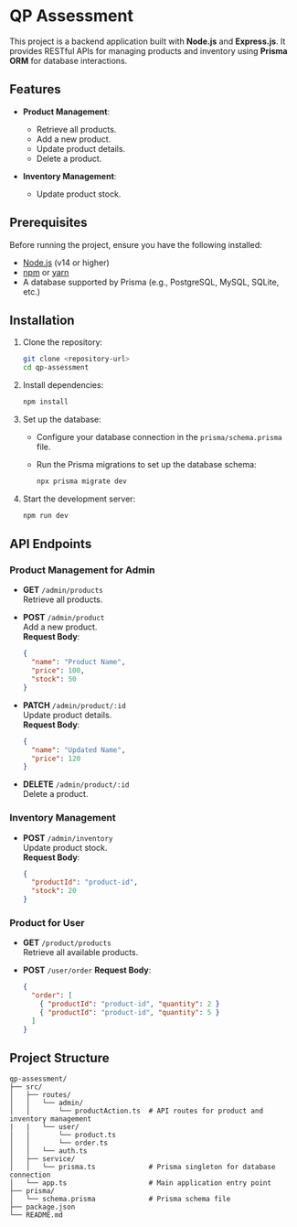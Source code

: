 # QP Assessment

This project is a backend application built with **Node.js** and **Express.js**. It provides RESTful APIs for managing products and inventory using **Prisma ORM** for database interactions.

## Features

- **Product Management**:

  - Retrieve all products.
  - Add a new product.
  - Update product details.
  - Delete a product.

- **Inventory Management**:
  - Update product stock.

## Prerequisites

Before running the project, ensure you have the following installed:

- [Node.js](https://nodejs.org/) (v14 or higher)
- [npm](https://www.npmjs.com/) or [yarn](https://yarnpkg.com/)
- A database supported by Prisma (e.g., PostgreSQL, MySQL, SQLite, etc.)

## Installation

1. Clone the repository:

   ```bash
   git clone <repository-url>
   cd qp-assessment
   ```

2. Install dependencies:

   ```bash
   npm install
   ```

3. Set up the database:

   - Configure your database connection in the `prisma/schema.prisma` file.
   - Run the Prisma migrations to set up the database schema:

     ```bash
     npx prisma migrate dev
     ```

4. Start the development server:

   ```bash
   npm run dev
   ```

## API Endpoints

### Product Management for Admin

- **GET** `/admin/products`  
  Retrieve all products.

- **POST** `/admin/product`  
  Add a new product.  
  **Request Body**:

  ```json
  {
    "name": "Product Name",
    "price": 100,
    "stock": 50
  }
  ```

- **PATCH** `/admin/product/:id`  
  Update product details.  
  **Request Body**:

  ```json
  {
    "name": "Updated Name",
    "price": 120
  }
  ```

- **DELETE** `/admin/product/:id`  
  Delete a product.

### Inventory Management

- **POST** `/admin/inventory`  
  Update product stock.  
  **Request Body**:
  ```json
  {
    "productId": "product-id",
    "stock": 20
  }
  ```

### Product for User

- **GET** `/product/products`  
  Retrieve all available products.

- **POST** `/user/order`
  **Request Body**:

  ```json
  {
    "order": [
      { "productId": "product-id", "quantity": 2 }
      { "productId": "product-id", "quantity": 5 }
    ]
  }
  ```

## Project Structure

```
qp-assessment/
├── src/
│   ├── routes/
│   │   └── admin/
│   │       └── productAction.ts  # API routes for product and inventory management
|   |   └── user/
│   │       └── product.ts
│   │       └── order.ts
│   │   └── auth.ts
│   ├── service/
│   │   └── prisma.ts             # Prisma singleton for database connection
│   └── app.ts                    # Main application entry point
├── prisma/
│   └── schema.prisma             # Prisma schema file
├── package.json
└── README.md
```

